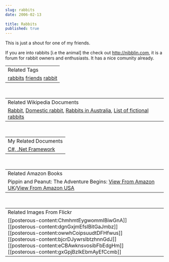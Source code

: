 ```yaml
---
slug: rabbits
date: 2006-02-13
 
title: Rabbits
published: true
---
```

This is just a shout for one of my friends.<p />If you are into rabbits [i.e the animal] the check out <a href="http://nibblin.com">http://nibblin.com</a>, it is a forum for rabbit owners and enthusiasts. It has a nice comunity already.<p /><table class="TechnoratiHead TagHeader">
<tr><td>Related Tags</td></tr>
<tr class="Technorati"><td>
<a href="http://www.kinlan.co.uk/tag/rabbits" class="Tag" rel="tag">rabbits</a> <a href="http://www.kinlan.co.uk/tag/friends" class="Tag" rel="tag">friends</a> <a href="http://www.kinlan.co.uk/tag/rabbit" class="Tag" rel="tag">rabbit</a>
</td></tr>
</table><br /><table class="TechnoratiHead TagHeader">
<tr><td>Related Wikipedia Documents</td></tr>
<tr class="Technorati"><td>
<a href="http://en.wikipedia.org/wiki/Rabbit" class="Tag" rel="tag">Rabbit</a>, <a href="http://en.wikipedia.org/wiki/Domestic_rabbit" class="Tag" rel="tag">Domestic rabbit</a>, <a href="http://en.wikipedia.org/wiki/Rabbits_in_Australia" class="Tag" rel="tag">Rabbits in Australia</a>, <a href="http://en.wikipedia.org/wiki/List_of_fictional_rabbits" class="Tag" rel="tag">List of fictional rabbits</a>
</td></tr>
</table><br /><table class="TechnoratiHead TagHeader">
<tr><td>My Related Documents</td></tr>
<tr class="Technorati"><td><a href="http://www.kinlan.co.uk/" class="Tag" rel="tag">C#, .Net Framework</a></td></tr>
</table><br /><table class="TechnoratiHead TagHeader">
<tr><td>Related Amazon Books</td></tr>
<tr class="Technorati"><td>Pippin and Peanut: The Adventure Begins: <a href="http://www.amazon.co.uk/exec/obidos/redirect?tag=cnetfra-21&amp;link_code=xm2&amp;amp;camp=2025&amp;creative=165953&amp;path=http://www.amazon.co.uk/gp/redirect.html%253fASIN=059514537X%2526tag=cnetfra-21%2526lcode=xm2%2526cID=2025%2526ccmID=165953%2526location=/o/ASIN/059514537X%25253FSubscriptionId=0CM2PVF6VAHJQKW5G782" class="Tag" rel="tag">View From Amazon UK</a>/<a href="http://www.amazon.com/exec/obidos/redirect?tag=cnetfra-20&amp;link_code=xm2&amp;amp;camp=2025&amp;creative=165953&amp;path=http://www.amazon.com/gp/redirect.html%253fASIN=059514537X%2526tag=cnetfra-20%2526lcode=xm2%2526cID=2025%2526ccmID=165953%2526location=/o/ASIN/059514537X%25253FSubscriptionId=0CM2PVF6VAHJQKW5G782" class="Tag" rel="tag">View From Amazon USA</a>
</td></tr>
</table><br /><table class="TechnoratiHead TagHeader">
<tr><td>Related Images From Flickr</td></tr>
<tr class="Technorati"><td>
<span style="FLOAT: left;">[[posterous-content:ChmhmtEygwommIBiwGnA]]</span><span style="FLOAT: left;">[[posterous-content:dgnGxjmEfsIBitGaJmbz]]</span><span style="FLOAT: left;">[[posterous-content:owwhCoipsuudtDFHfwus]]</span><span style="FLOAT: left;">[[posterous-content:bjcrDJywrslbtzhnnGdJ]]</span><span style="FLOAT: left;">[[posterous-content:eCBAwknsvosibFbEdgHm]]</span><span style="FLOAT: left;">[[posterous-content:gxGpjBzlkEbmAyEfCcmb]]</span>
</td></tr>
</table><div class="blogger-post-footer"><img class="posterous_download_image" src="https://blogger.googleusercontent.com/tracker/8109338-113984975383286638?l=www.kinlan.co.uk%2Findex.html" height="1" alt="" width="1" /></div>

